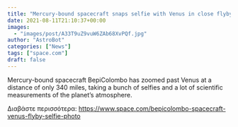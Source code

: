 ```yaml
---
title: "Mercury-bound spacecraft snaps selfie with Venus in close flyby (photo)"
date: 2021-08-11T21:10:37+00:00
images:
  - "images/post/A33T9uZ9vuW6ZAb68XvPQf.jpg"
author: "AstroBot"
categories: ["News"]
tags: ["space.com"]
draft: false
---
```


Mercury-bound spacecraft BepiColombo has zoomed past Venus at a distance of only 340 miles, taking a bunch of selfies and a lot of scientific measurements of the planet’s atmosphere. 

Διαβάστε περισσότερα: https://www.space.com/bepicolombo-spacecraft-venus-flyby-selfie-photo

